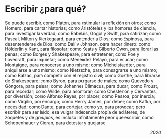 # Escribir ¿para qué?

Se puede escribir, como Platón, para estimular la reflexión en otros; como Homero, para cantar historias; como Aristóteles y los hombres de ciencia, para investigar la verdad; como Rabelais, Gógol y Swift, para satirizar; como Pascal, Milton y Kierkegaard, para entender a Dios; como Espinosa, para desentenderse de Dios; como Dalí y Johnson, para hacer dinero; como Hölderlin y Kant, para filosofar; como Keats y Gilberto Owen, para llorar las penas; como Borges y Shakespeare, para entretener; como Poe y Lovecraft, para inquietar; como Menéndez Pelayo, para educar; como Montaigne, para conocerse a uno mismo; como Michelstaedter, para aniquilarse a uno mismo; como Nietzsche, para consagrarse a uno mismo; como Balzac, para competir con el registro civil; como Goethe, para librarse de Shakespeare; como Byron, para purgarse de males; como Quevedo y Góngora, para pelear; como Johannes Climacus, para dudar; como Proust, para recordar; como Wilde, para asombrar; como Chesterton y Cervantes, por diversión; como Alfonso Reyes, por placer; como Pessoa, por inercia; como Virgilio, por encargo; como Henry James, por deber;  como Kafka, por necesidad; como Dante, para cortejar; como yo, para provocar; pero escribir para ser leído, esa vulgar indecencia propia de adláteres, de zoquetes y de *groupies*, es incluso infinitamente peor que escribir, como Schopenhauer y Cioran, para detestar y quejarse.

<p align="right"> <i>
2020
</i>
</p>
